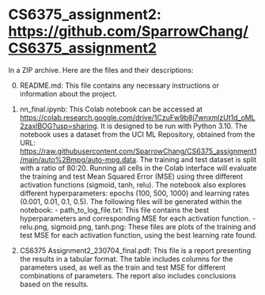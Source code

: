 # CS6375_assignment2: https://github.com/SparrowChang/CS6375_assignment2

In a ZIP archive. Here are the files and their descriptions:

0. README.md: This file contains any necessary instructions or information about the project.

1. nn_final.ipynb: 
    This Colab notebook can be accessed at https://colab.research.google.com/drive/1CzuFw9b8j7wnxmlzUt1d_oML2zaxlBOG?usp=sharing. 
    It is designed to be run with Python 3.10. The notebook uses a dataset from the UCI ML Repository, obtained from the URL: https://raw.githubusercontent.com/SparrowChang/CS6375_assignment1/main/auto%2Bmpg/auto-mpg.data. The training and test dataset is split with a ratio of 80:20. 
    Running all cells in the Colab interface will evaluate the training and test Mean Squared Error (MSE) using three different activation functions (sigmoid, tanh, relu).
    The notebook also explores different hyperparameters: epochs (100, 500, 1000) and learning rates (0.001, 0.01, 0.1, 0.5). The following files will be generated within the notebook:
        - path_to_log_file.txt: This file contains the best hyperparameters and corresponding MSE for each activation function.
        - relu.png, sigmoid.png, tanh.png: These files are plots of the training and test MSE for each activation function, using the best learning rate found.

2. CS6375 Assignment2_230704_final.pdf: This file is a report presenting the results in a tabular format. The table includes columns for the parameters used, as well as the train and test MSE for different combinations of parameters. The report also includes conclusions based on the results.






